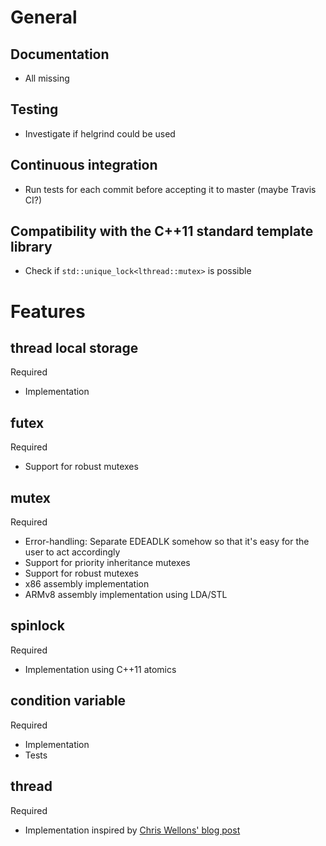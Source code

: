 # General

## Documentation

  * All missing

## Testing

  * Investigate if helgrind could be used

## Continuous integration

  * Run tests for each commit before accepting it to master (maybe Travis CI?)

## Compatibility with the C++11 standard template library

  * Check if `std::unique_lock<lthread::mutex>` is possible

# Features

## thread local storage

Required

  * Implementation

## futex

Required

  * Support for robust mutexes

## mutex

Required

  * Error-handling: Separate EDEADLK somehow so that it's easy for the user to act accordingly
  * Support for priority inheritance mutexes
  * Support for robust mutexes
  * x86 assembly implementation
  * ARMv8 assembly implementation using LDA/STL

## spinlock

Required

  * Implementation using C++11 atomics

## condition variable

Required

  * Implementation
  * Tests

## thread

Required

  * Implementation inspired by [Chris Wellons' blog post](http://nullprogram.com/blog/2015/05/15/)
